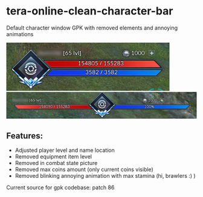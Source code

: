# tera-online-clean-character-bar
Default character window GPK with removed elements and annoying animations

![example](https://github.com/SaltyMonkey/tera-online-clean-character-bar/blob/master/ui/example1.png)
![Example2](https://github.com/SaltyMonkey/tera-online-clean-character-bar/blob/master/ui/example2.png)

## Features:

* Adjusted player level and name location
* Removed equipment item level
* Removed in combat state picture
* Removed max coins amount (only current coins visible)
* Removed blinking annoying animation with max stamina (hi, brawlers :) )

Current source for gpk codebase: patch 86